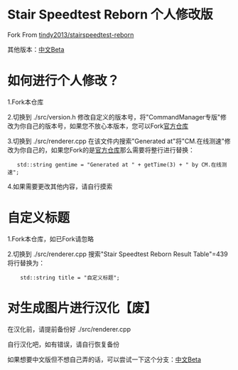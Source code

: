 # Stair Speedtest Reborn 个人修改版
Fork From [tindy2013/stairspeedtest-reborn](https://github.com/tindy2013/stairspeedtest-reborn)

其他版本：[中文Beta](https://github.com/ntskey001/stairspeedtest-ChineseBeta)

# 如何进行个人修改？
1.Fork本仓库

2.切换到 ./src/version.h 修改自定义的版本号，将"CommandManager专版"修改为你自己的版本号，如果您不放心本版本，您可以Fork[官方仓库](https://github.com/tindy2013/stairspeedtest-reborn)

3.切换到 ./src/renderer.cpp 在该文件内搜索"Generated at"将"CM.在线测速"修改为你自己的，如果您Fork的是[官方仓库](https://github.com/tindy2013/stairspeedtest-reborn)那么需要将整行进行替换： 
```
   std::string gentime = "Generated at " + getTime(3) + " by CM.在线测速";
```
4.如果需要更改其他内容，请自行摸索

# 自定义标题
1.Fork本仓库，如已Fork请忽略

2.切换到 ./src/renderer.cpp 搜索"Stair Speedtest Reborn Result Table"=439 将行替换为：
```
    std::string title = "自定义标题";
```

# 对生成图片进行汉化【废】
在汉化前，请提前备份好 ./src/renderer.cpp

自行汉化吧，如有错误，请自行恢复备份

如果想要中文版但不想自己弄的话，可以尝试一下这个分支：[中文Beta](https://github.com/ntskey001/stairspeedtest-ChineseBeta)

